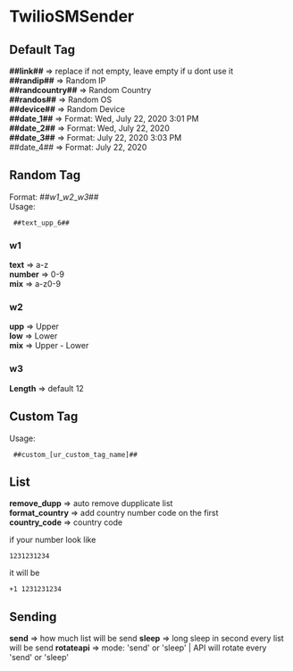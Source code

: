 # TwilioSMSender

## Default Tag

**##link##** => replace if not empty, leave empty if u dont use it<br>
**##randip##** => Random IP<br>
**##randcountry##** => Random Country<br>
**##randos##** => Random OS<br>
**##device##** => Random Device<br>
**##date_1##** => Format: Wed, July 22, 2020 3:01 PM<br>
**##date_2##** => Format: Wed, July 22, 2020<br>
**##date_3##** => Format: July 22, 2020 3:03 PM<br>
##date_4## => Format: July 22, 2020<br>

## Random Tag
Format: ##_w1_\__w2_\__w3_##<br>
Usage: 
```
 ##text_upp_6##
```

### w1
**text** => a-z<br>
**number** => 0-9<br>
**mix** => a-z0-9<br>

### w2
**upp** => Upper<br>
**low** => Lower<br>
**mix** => Upper - Lower<br>

### w3
**Length** => default 12<br>

## Custom Tag  
Usage: 
```
 ##custom_[ur_custom_tag_name]##
```

## List

**remove_dupp** => auto remove dupplicate list<br>
**format_country** => add country number code on the first<br>
**country_code** => country code<br>

if your number look like
```
1231231234
```
it will be
```
+1 1231231234
```

## Sending
**send** => how much list will be send
**sleep** => long sleep in second every list will be send
**rotateapi** => mode: 'send' or 'sleep' | API will rotate every 'send' or 'sleep'
